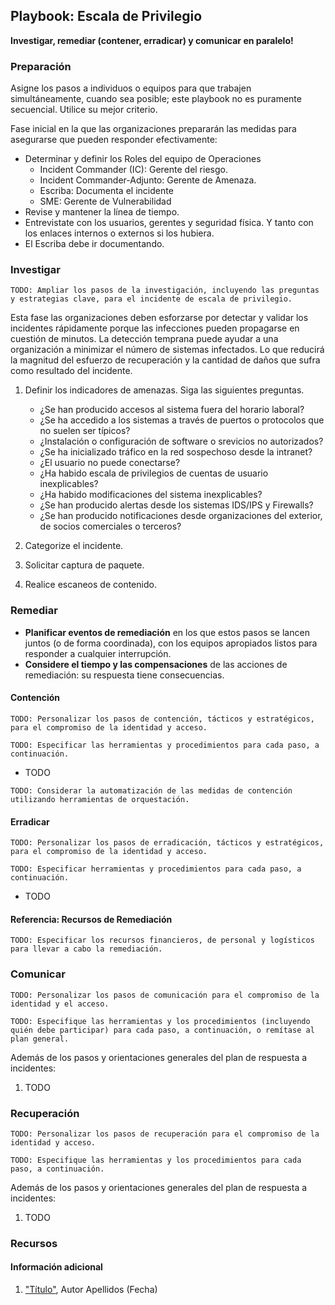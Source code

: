 
## Playbook: Escala de Privilegio

**Investigar, remediar (contener, erradicar) y comunicar en paralelo!**

### Preparación

Asigne los pasos a individuos o equipos para que trabajen simultáneamente, cuando sea posible; este playbook no es puramente secuencial. Utilice su mejor criterio.

Fase inicial en la que las organizaciones prepararán las medidas para asegurarse que pueden responder efectivamente:

* Determinar y definir los Roles del equipo de Operaciones
    * Incident Commander (IC): Gerente del riesgo.
    * Incident Commander-Adjunto: Gerente de Amenaza.
    * Escriba: Documenta el incidente
    * SME: Gerente de Vulnerabilidad
* Revise y mantener la línea de tiempo.
* Entrevistate con los usuarios, gerentes y seguridad física. Y tanto con los enlaces internos o externos si los hubiera.
* El Escriba debe ir documentando.

### Investigar 

`TODO: Ampliar los pasos de la investigación, incluyendo las preguntas y estrategias clave, para el incidente de escala de privilegio.`

Esta fase las organizaciones deben esforzarse por detectar y validar los incidentes rápidamente porque las infecciones pueden propagarse en cuestión de minutos. La detección temprana puede ayudar a una organización a minimizar el número de sistemas infectados. Lo que reducirá la magnitud del esfuerzo de recuperación y la cantidad de daños que sufra como resultado del incidente.

1. Definir los indicadores de amenazas. Siga las siguientes preguntas.
    * ¿Se han producido accesos al sistema fuera del horario laboral?
    * ¿Se ha accedido a los sistemas a través de puertos o protocolos que no suelen ser típicos?
    * ¿Instalación o configuración de software o srevicios no autorizados?
    * ¿Se ha inicializado tráfico en la red sospechoso desde la intranet?
    * ¿El usuario no puede conectarse?
    * ¿Ha habido escala de privilegios de cuentas de usuario inexplicables?
    * ¿Ha habido modificaciones del sistema inexplicables?
    * ¿Se han producido alertas desde los sistemas IDS/IPS y Firewalls?
    * ¿Se han producido notificaciones desde organizaciones del exterior, de socios comerciales o terceros?

1. Categorize el incidente.
1. Solicitar captura de paquete.
1. Realice escaneos de contenido.

### Remediar

* **Planificar eventos de remediación** en los que estos pasos se lancen juntos (o de forma coordinada), con los equipos apropiados listos para responder a cualquier interrupción.
* **Considere el tiempo y las compensaciones** de las acciones de remediación: su respuesta tiene consecuencias.

#### Contención

`TODO: Personalizar los pasos de contención, tácticos y estratégicos, para el compromiso de la identidad y acceso.`

`TODO: Especificar las herramientas y procedimientos para cada paso, a continuación.`

* TODO

`TODO: Considerar la automatización de las medidas de contención utilizando herramientas de orquestación.`

#### Erradicar

`TODO: Personalizar los pasos de erradicación, tácticos y estratégicos, para el compromiso de la identidad y acceso.`

`TODO: Especificar herramientas y procedimientos para cada paso, a continuación.`

* TODO

#### Referencia: Recursos de Remediación

`TODO: Especificar los recursos financieros, de personal y logísticos para llevar a cabo la remediación.`

### Comunicar

`TODO: Personalizar los pasos de comunicación para el compromiso de la identidad y el acceso.`

`TODO: Especifique las herramientas y los procedimientos (incluyendo quién debe participar) para cada paso, a continuación, o remítase al plan general.`

Además de los pasos y orientaciones generales del plan de respuesta a incidentes:

1. TODO

### Recuperación

`TODO: Personalizar los pasos de recuperación para el compromiso de la identidad y acceso.`

`TODO: Especifique las herramientas y los procedimientos para cada paso, a continuación.`

Además de los pasos y orientaciones generales del plan de respuesta a incidentes:

1. TODO

### Recursos

#### Información adicional

1. <a name="identity-and-access-playbook-ref-1"></a>["Título"](#TODO-url), Autor Apellidos (Fecha)
